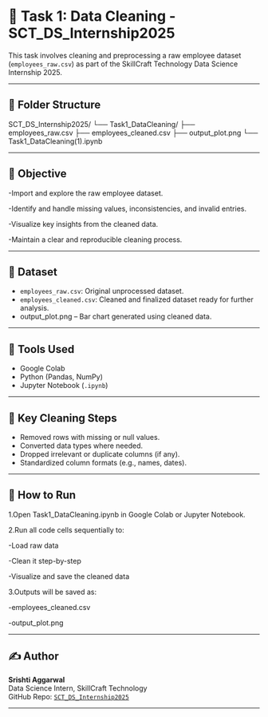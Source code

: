 # 🧹 Task 1: Data Cleaning - SCT_DS_Internship2025

This task involves cleaning and preprocessing a raw employee dataset (`employees_raw.csv`) as part of the SkillCraft Technology Data Science Internship 2025.

---

## 📁 Folder Structure

SCT_DS_Internship2025/
└── Task1_DataCleaning/
    ├── employees_raw.csv
    ├── employees_cleaned.csv
    ├── output_plot.png
    └── Task1_DataCleaning(1).ipynb

---

## 📌 Objective

-Import and explore the raw employee dataset.

-Identify and handle missing values, inconsistencies, and invalid entries.

-Visualize key insights from the cleaned data.

-Maintain a clear and reproducible cleaning process.



---

## 📝 Dataset

- `employees_raw.csv`: Original unprocessed dataset.
- `employees_cleaned.csv`: Cleaned and finalized dataset ready for further analysis.
-  output_plot.png – Bar chart generated using cleaned data.


---

## 🔧 Tools Used

- Google Colab
- Python (Pandas, NumPy)
- Jupyter Notebook (`.ipynb`)

---

## 🧠 Key Cleaning Steps

- Removed rows with missing or null values.
- Converted data types where needed.
- Dropped irrelevant or duplicate columns (if any).
- Standardized column formats (e.g., names, dates).

---

## 🚀 How to Run

1.Open Task1_DataCleaning.ipynb in Google Colab or Jupyter Notebook.

2.Run all code cells sequentially to:

-Load raw data

-Clean it step-by-step

-Visualize and save the cleaned data

3.Outputs will be saved as:

-employees_cleaned.csv

-output_plot.png



---

## ✍️ Author

**Srishti Aggarwal**  
Data Science Intern, SkillCraft Technology  
GitHub Repo: [`SCT_DS_Internship2025`](https://github.com/Srishti-Aggarwal14/SCT_DS_Internship2025)

---



